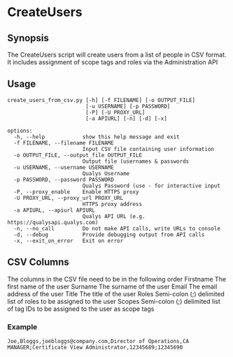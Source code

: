 # CreateUsers

## Synopsis
The CreateUsers script will create users from a list of people in CSV format.  It includes assignment of scope tags and 
roles via the Administration API

## Usage
```
create_users_from_csv.py [-h] [-f FILENAME] [-o OUTPUT_FILE] 
                         [-u USERNAME] [-p PASSWORD] 
                         [-P] [-U PROXY_URL] 
                         [-a APIURL] [-n] [-d] [-x]

options:
  -h, --help            show this help message and exit
  -f FILENAME, --filename FILENAME
                        Input CSV file containing user information
  -o OUTPUT_FILE, --output_file OUTPUT_FILE
                        Output file (usernames & passwords
  -u USERNAME, --username USERNAME
                        Qualys Username
  -p PASSWORD, --password PASSWORD
                        Qualys Password (use - for interactive input
  -P, --proxy_enable    Enable HTTPS proxy
  -U PROXY_URL, --proxy_url PROXY_URL
                        HTTPS proxy address
  -a APIURL, --apiurl APIURL
                        Qualys API URL (e.g. https://qualysapi.qualys.com)
  -n, --no_call         Do not make API calls, write URLs to console
  -d, --debug           Provide debugging output from API calls
  -x, --exit_on_error   Exit on error
```

## CSV Columns
The columns in the CSV file need to be in the following order
Firstname   The first name of the user
Surname     The surname of the user
Email       The email address of the user
Title       The title of the user
Roles       Semi-colon (;) delimited list of roles to be assigned to the user
Scopes      Semi-colon (;) delimited list of tag IDs to be assigned to the user as scope tags

### Example

```
Joe,Bloggs,joebloggs@company.com,Director of Operations,CA MANAGER;Certificate View Administrator,12345689;12345690
```